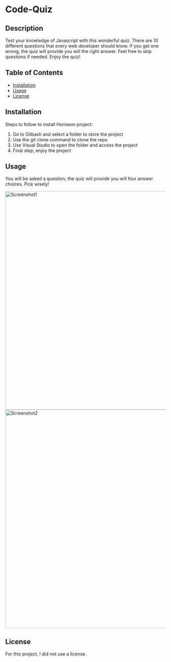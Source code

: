 # Code-Quiz

## Description
Test your knowledge of Javascript with this wonderful quiz. There are 10 different questions that every web developer should know. If you get one wrong, the quiz will provide you will the right answer. Feel free to skip questions if needed. Enjoy the quiz!

## Table of Contents

- [Installation](#installation)
- [Usage](#usage)
- [License](#license)

## Installation

Steps to follow to install Horiseon project:
1. Go to Gitbash and select a folder to store the project
2. Use the git clone command to clone the repo
3. Use Visual Studio to open the folder and access the project
4. Final step, enjoy the project

## Usage
You will be asked a question; the quiz will provide you will four answer choices. Pick wisely!

<img width= "685" alt="Screenshot1" src=“./quiz.png”>
<img width= "685" alt="Screenshot2" src=“./quiz2.png”>

## License

For this project, I did not use a license.
